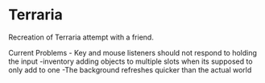 # Terraria
Recreation of Terraria attempt with a friend.

Current Problems - Key and mouse listeners should not respond to holding the input
-inventory adding objects to multiple slots when its supposed to only add to one
-The background refreshes quicker than the actual world
